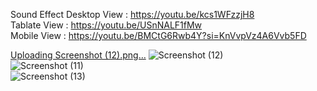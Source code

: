 Sound Effect
Desktop View : https://youtu.be/kcs1WFzzjH8 <br>
Tablate View : https://youtu.be/USnNALF1fMw <br>
Mobile View : https://youtu.be/BMCtG6Rwb4Y?si=KnVvpVz4A6Vvb5FD


[Uploading Screenshot (12).png…]()
![Screenshot (12)](https://github.com/Dipesh-Patel-4118/SoundEffect/assets/101408741/0744aacf-98dc-4c81-aaee-3263f9c35f2f)  <br>
![Screenshot (11)](https://github.com/Dipesh-Patel-4118/SoundEffect/assets/101408741/875042cd-459a-448e-98c9-2156f1b18b0f) <br>
![Screenshot (13)](https://github.com/Dipesh-Patel-4118/SoundEffect/assets/101408741/bf05fa36-b4af-44e0-89c6-64e419c1ef67)
